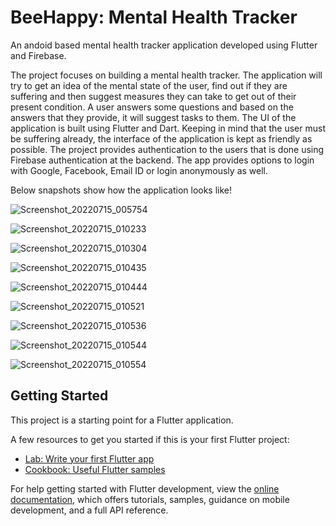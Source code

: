 # BeeHappy: Mental Health Tracker

An andoid based mental health tracker application developed using Flutter and Firebase.

The project focuses on building a mental health tracker. The application will try to get an idea of the mental state of the user, find out if they are suffering and then suggest measures they can take to get out of their present condition. A user answers some questions and based on the answers that they provide, it will suggest tasks to
them. The UI of the application is built using Flutter and Dart. Keeping in mind that the user must be suffering already, the interface of the application is kept as friendly as possible. The project provides authentication to the users that is done using Firebase authentication at the backend. The app provides options to login with Google, Facebook, Email ID or login anonymously as well. 

Below snapshots show how the application looks like!

![Screenshot_20220715_005754](https://user-images.githubusercontent.com/72212740/185929457-6c41c057-e1d4-4ea5-b006-b6310afd44dc.png)

![Screenshot_20220715_010233](https://user-images.githubusercontent.com/72212740/185930057-7960163c-1173-4ed3-8c19-277d414fb778.png)

![Screenshot_20220715_010304](https://user-images.githubusercontent.com/72212740/185930112-514384cf-2a50-434c-b78e-0ac009545254.png)

![Screenshot_20220715_010435](https://user-images.githubusercontent.com/72212740/185930140-f4e80f2e-f682-4fce-b42e-cf2674db3ca6.png)

![Screenshot_20220715_010444](https://user-images.githubusercontent.com/72212740/185930188-3960aed4-238e-4cf1-a16a-9f37c70dbb49.png)

![Screenshot_20220715_010521](https://user-images.githubusercontent.com/72212740/185930255-8deb89e4-e497-4a64-a8b0-f4e94171b928.png)

![Screenshot_20220715_010536](https://user-images.githubusercontent.com/72212740/185930314-d6197a95-769f-4f7e-b43d-04d5b2b6040a.png)

![Screenshot_20220715_010544](https://user-images.githubusercontent.com/72212740/185930348-3041f4ac-9c03-4792-a04e-4eb027cc967e.png)

![Screenshot_20220715_010554](https://user-images.githubusercontent.com/72212740/185930411-b974aef2-3fb9-47ba-a2a3-55425b51533d.png)

## Getting Started

This project is a starting point for a Flutter application.

A few resources to get you started if this is your first Flutter project:

- [Lab: Write your first Flutter app](https://docs.flutter.dev/get-started/codelab)
- [Cookbook: Useful Flutter samples](https://docs.flutter.dev/cookbook)

For help getting started with Flutter development, view the
[online documentation](https://docs.flutter.dev/), which offers tutorials,
samples, guidance on mobile development, and a full API reference.
